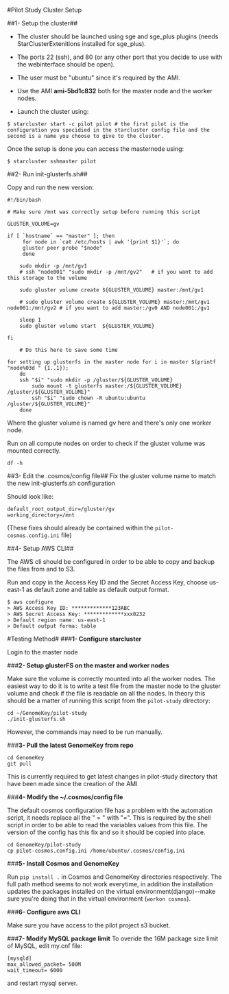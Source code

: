 #Pilot Study Cluster Setup

##1- Setup the cluster##

- The cluster should be launched using sge and sge_plus plugins (needs StarClusterExtenitions installed for sge_plus). 

- The ports 22 (ssh), and 80 (or any other port that you decide to use with the webinterface should be open).

- The user must be "ubuntu" since it's required by the AMI.

- Use the AMI **ami-5bd1c832** both for the master node and the worker nodes.

- Launch the cluster using: 

```
$ starcluster start -c pilot pilot # the first pilot is the configuration you specidied in the starcluster config file and the second is a name you choose to give to the cluster.
```

Once the setup is done you can access the masternode using: 

```
$ starcluster sshmaster pilot
```

##2- Run init-glusterfs.sh##

Copy and run the new version:

```
#!/bin/bash

# Make sure /mnt was correctly setup before running this script

GLUSTER_VOLUME=gv

if [ `hostname` == "master" ]; then
     for node in `cat /etc/hosts | awk '{print $1}'`; do 
     gluster peer probe "$node"
     done
     
    sudo mkdir -p /mnt/gv1
    # ssh "node001" "sudo mkdir -p /mnt/gv2"   # if you want to add this storage to the volume
      
    sudo gluster volume create ${GLUSTER_VOLUME} master:/mnt/gv1
    
    # sudo gluster volume create ${GLUSTER_VOLUME} master:/mnt/gv1 node001:/mnt/gv2 # if you want to add master:/gv0 AND node001:/gv1
      
    sleep 1
    sudo gluster volume start  ${GLUSTER_VOLUME}
    
fi
	
	# Do this here to save some time
	
for setting up glusterfs in the master node for i in master $(printf "node%03d " {1..1}); 
    do
	ssh "$i" "sudo mkdir -p /gluster/${GLUSTER_VOLUME}
    	sudo mount -t glusterfs master:/${GLUSTER_VOLUME} /gluster/${GLUSTER_VOLUME}"
    	ssh "$i" "sudo chown -R ubuntu:ubuntu /gluster/${GLUSTER_VOLUME}"
	done
```

Where the gluster volume is named gv here and there's only one worker node.

Run  on all compute nodes on order to check if the gluster volume was mounted correctly.

```
df -h
```

##3- Edit the .cosmos/config file##
Fix the gluster volume name to match the new init-glusterfs.sh configuration 

Should look like:

```
default_root_output_dir=/gluster/gv
working_directory=/mnt
```

(These fixes should already be contained within the ```pilot-cosmos.config.ini``` file)

##4- Setup AWS CLI##

The AWS cli should be configured in order to be able to copy and backup the files from and to S3.

Run and copy in the Access Key ID and the Secret Access Key, choose us-east-1 as default zone and table as default output format.

```
$ aws configure
> AWS Access Key ID: *************123ABC
> AWS Secret Access Key: *************xxx0232
> Default region name: us-east-1
> Default output forma: table
```

#Testing Method#
###**1- Configure starcluster**

Login to the master node

###**2- Setup glusterFS on the master and worker nodes**

Make sure the volume is correctly mounted into all the worker nodes. The easiest way to do it is to write a test file from the master node to the gluster volume and check if the file is readable on all the nodes.  In theory this should be a matter of running this script from the ```pilot-study``` directory:

```
cd ~/GenomeKey/pilot-study
./init-glusterfs.sh
```

However, the commands may need to be run manually.

###**3- Pull the latest GenomeKey from repo**

```
cd GenomeKey
git pull
````

This is currently required to get latest changes in pilot-study directory that have been made since the creation of the AMI

	
###**4- Modify the ~/.cosmos/config file**

The default cosmos configuration file has a problem with the automation script, it needs replace all the " = " with "=".
This is required by the shell script in order to be able to read the variables values from this file.  The version of the config has this fix and so it should be copied into place.

```
cd GenomeKey/pilot-study
cp pilot-cosmos.config.ini /home/ubuntu/.cosmos/config.ini
```

###**5- Install Cosmos and GenomeKey**

Run ```pip install .``` in Cosmos and GenomeKey directories respectively. The full path method seems to not work everytime, in addition the installation updates the packages installed on the virtual environment(django)--make sure you're doing that in the virtual environment (```workon cosmos```).

###**6- Configure aws CLI**

Make sure you have access to the pilot project s3 bucket.

###**7- Modify MySQL package limit**
To overide the 16M package size limit of MySQL, edit my.cnf file:

```
[mysqld]
max_allowed_packet= 500M
wait_timeout= 6000
```
and restart mysql server.

